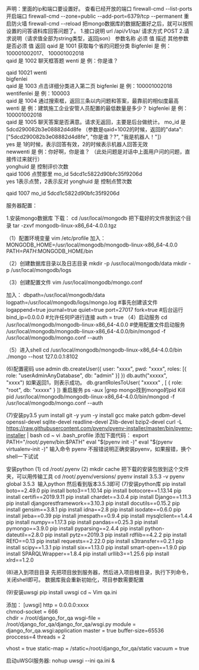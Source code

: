 声明：里面的ip和端口要设置好。
查看已经开放的端口
firewall-cmd --list-ports
开启端口
firewall-cmd --zone=public --add-port=6379/tcp --permanent
重启防火墙
firewall-cmd --reload
把mongo数据库的数据配置好之后，就可以按照设置的问答语料库回答问题了。
1.接口说明
url	/api/v1/qa/
请求方式	POST
2.请求说明（请求值全部为string类型，返回json）
参数名称	必须	值	描述	其他参数	是否必须	值	返回
qaid	是	1001	获取每个省的问题分类	Bigfenlei	是	例：100001002017、
100001002018	
qaid	是	1002	聊天框答题	wenti	是	例：你是谁？	
							
							
qaid		10021		wenti			
				bigfenlei			
qaid	是	1003	点击详细分类进入第二页	bigfenlei	是	例：100001002018	
				wentifenlei	是	例：100003	
qaid	是	1004	通过搜索框，返回三条以内问题和答案，最靠前的相似度最高	wenti	是	例：建筑施工企业安管人员配置的最低数量是多少？	
				bigfenlei	是	例：100001002018	
qaid	是	1005	聊天答案是否满意。请求无返回，主要是后台做统计。	mo_id	是	5dcd290082b3e08882d4d8fe
（参数是qaid=1002的时候，返回的"data": ["5dcd290082b3e08882d4d8fe", "你是谁？?", "我是机器人！"]）	
				yes	是	1的时候，表示回答有效，2的时候表示机器人回答无效	
				newwenti	是	例：你好啊，你是谁？
（此处问题是对话中上面用户问的问题，直接传过来就行）	
				yonghuid	是	控制评价次数	
qaid		1006	点赞那里	mo_id		5dcd1c5822d90bfc35f9206d	
				yes		1表示点赞，2表示反对	
				yonghuid	是	控制点赞次数	
							
qaid		1007		mo_id		5dcd1c5822d90bfc35f9206d	
							





服务器配置：

1.安装mongo数据库
下载：
cd  /usr/local/mongodb
把下载好的文件放到这个目录
tar -zxvf mongodb-linux-x86_64-4.0.0.tgz


（1）配置环境变量
vim /etc/profile
加入：
MONGODB_HOME=/usr/local/mongodb/mongodb-linux-x86_64-4.0.0
PATH=$PATH:$MONGODB_HOME/bin

（2）创建数据库目录以及日志目录
mkdir -p /usr/local/mongodb/data
mkdir -p /usr/local/mongodb/logs

（3）创建配置文件
vim /usr/local/mongodb/mongo.conf

加入：
dbpath=/usr/local/mongodb/data
logpath=/usr/local/mongodb/logs/mongo.log #事先创建该文件
logappend=true
journal=true
quiet=true
port=27017
fork=true #后台运行
bind_ip=0.0.0.0 #允许任何IP进行连接
auth = true
（4）启动服务
cd /usr/local/mongodb/mongodb-linux-x86_64-4.0.0
#使用配置文件启动服务
/usr/local/mongodb/mongodb-linux-x86_64-4.0.0/bin/mongod -f /usr/local/mongodb/mongo.conf --auth

（5）进入shell
cd  /usr/local/mongodb/mongodb-linux-x86_64-4.0.0/bin
./mongo --host 127.0.0.1:8102

(6)配置密码
use admin
db.createUser({ user: "xxxx", pwd: "xxxx", roles: [{ role: "userAdminAnyDatabase", db: "admin" }] })
db.auth("xxxxx", "xxxx") 如果返回1，则表示成功。
db.grantRolesToUser( "xxxxx" , [ { role: "root", db: "xxxxx" } ])
重启服务
ps -aux |grep mongo找到mongo的pid
Kill pid
/usr/local/mongodb/mongodb-linux-x86_64-4.0.0/bin/mongod -f /usr/local/mongodb/mongo.conf --auth


(7)安装py3.5
yum install git -y
yum -y install gcc make patch gdbm-devel openssl-devel sqlite-devel readline-devel Zlib-devel bzip2-devel
curl -L https://raw.githubusercontent.com/pyenv/pyenv-installer/master/bin/pyenv-installer | bash
cd ~
vi .bash_profile
添加下面代码：
export PATH="/root/.pyenv/bin:$PATH"
eval "$(pyenv init -)"
eval "$(pyenv virtualenv-init -)"
输入命令 pyenv 不报错说明正确安装pyenv，如果报错，换个shell一下试试

安装python
(1)	cd /root/.pyenv
(2)	mkdir cache
把下载的安装包放到这个文件夹，可以用传输工具
cd /root/.pyenv/versions/
pyenv install 3.5.3 -v
pyenv global 3.5.3 
输入python 然后看到版本3.5.3即可
(7)安装python库
pip install boto==2.49.0
pip install boto3==1.10.14
pip install botocore==1.13.14
pip install certifi==2019.9.11
pip install chardet==3.0.4
pip install Django==1.11.3
pip install djangorestframework==3.10.3
pip install docutils==0.15.2
pip install gensim==3.8.1
pip install idna==2.8
pip install isodate==0.6.0
pip install jieba==0.39
pip install jmespath==0.9.4
pip install mysqlclient==1.4.4
pip install numpy==1.17.3
pip install pandas==0.25.3
pip install pymongo==3.9.0
pip install pyparsing==2.4.4
pip install python-dateutil==2.8.0
pip install pytz==2019.3
pip install rdflib==4.2.2
pip install REfO==0.13
pip install requests==2.22.0
pip install s3transfer==0.2.1
pip install scipy==1.3.1
pip install six==1.13.0
pip install smart-open==1.9.0
pip install SPARQLWrapper==1.8.4
pip install urllib3==1.25.6
pip install xlrd==1.2.0

(8)进入到项目目录
先把项目放到服务器，然后进入项目根目录，执行下列命令，关闭shell即可。
数据库我会重新初始化，项目参数需要配置

(9)安装uwsgi
pip install uwsgi
cd ~
Vim qa.ini

添加：
[uwsgi]
http = 0.0.0.0:xxxx  
chmod-socket = 666  
chdir           =  /root/django_for_qa
wsgi-file = /root/django_for_qa/django_for_qa/wsgi.py
module          = django_for_qa.wsgi:application
master          = true
buffer-size=65536
proccess=4
threads = 2

vhost = true
static-map = /static=/root/django_for_qa/static
vacuum          = true

启动uWSGI服务器:
nohup uwsgi --ini qa.ini &



